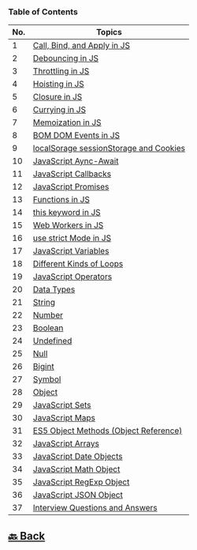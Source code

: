 ### Table of Contents

| No. | Topics                                                                                                                                                                  |
| --- | ----------------------------------------------------------------------------------------------------------------------------------------------------------------------- |
| 1   | <a href="https://github.com/sanjay9616/JavaScript/blob/master/JavaScript-Tutorial/Call-Bind-and-Apply.md">Call, Bind, and Apply in JS</a>                               |
| 2   | <a href="https://github.com/sanjay9616/JavaScript/blob/master/JavaScript-Tutorial/Debouncing.md">Debouncing in JS</a>                                                   |
| 3   | <a href="https://github.com/sanjay9616/JavaScript/blob/master/JavaScript-Tutorial/Throttling.md">Throttling in JS</a>                                                   |
| 4   | <a href="https://github.com/sanjay9616/JavaScript/blob/master/JavaScript-Tutorial/Hoisting.md">Hoisting in JS</a>                                                       |
| 5   | <a href="https://github.com/sanjay9616/JavaScript/blob/master/JavaScript-Tutorial/Closure.md">Closure in JS</a>                                                         |
| 6   | <a href="https://github.com/sanjay9616/JavaScript/blob/master/JavaScript-Tutorial/Currying.md">Currying in JS</a>                                                       |
| 7   | <a href="https://github.com/sanjay9616/JavaScript/blob/master/JavaScript-Tutorial/Memoization.md">Memoization in JS</a>                                                 |
| 8   | <a href="https://github.com/sanjay9616/JavaScript/blob/master/JavaScript-Tutorial/BOM-DOM-Events.md">BOM DOM Events in JS</a>                                           |
| 9   | <a href="https://github.com/sanjay9616/JavaScript/blob/master/JavaScript-Tutorial/localSorage-sessionStorage-and-Cookies.md">localSorage sessionStorage and Cookies</a> |
| 10  | <a href="https://github.com/sanjay9616/JavaScript/blob/master/JavaScript-Tutorial/Async-Await.md">JavaScript Aync-Await</a>                                             |
| 11  | <a href="https://github.com/sanjay9616/JavaScript/blob/master/JavaScript-Tutorial/Callbacks.md">JavaScript Callbacks</a>                                                |
| 12  | <a href="https://github.com/sanjay9616/JavaScript/blob/master/JavaScript-Tutorial/Promises.md">JavaScript Promises</a>                                                  |
| 13  | <a href="https://github.com/sanjay9616/JavaScript/blob/master/JavaScript-Tutorial/Functions.md">Functions in JS</a>                                                     |
| 14  | <a href="https://github.com/sanjay9616/JavaScript/blob/master/JavaScript-Tutorial/this-keyword.md">this keyword in JS</a>                                               |
| 15  | <a href="https://github.com/sanjay9616/JavaScript/blob/master/JavaScript-Tutorial/Service-Worker.md">Web Workers in JS</a>                                              |
| 16  | <a href="https://github.com/sanjay9616/JavaScript/blob/master/JavaScript-Tutorial/use-strict-Mode.md">use strict Mode in JS</a>                                         |
| 17  | <a href="https://github.com/sanjay9616/JavaScript/blob/master/JavaScript-Tutorial/Variables.md">JavaScript Variables</a>                                                |
| 18  | <a href="https://github.com/sanjay9616/JavaScript/blob/master/JavaScript-Tutorial/Loops.md">Different Kinds of Loops</a>                                                |
| 19  | <a href="https://github.com/sanjay9616/JavaScript/blob/master/JavaScript-Tutorial/Operators.md">JavaScript Operators</a>                                                |
| 20  | <a href="https://github.com/sanjay9616/JavaScript/blob/master/JavaScript-Tutorial/Data-Types.md">Data Types</a>                                                         |
| 21  | <a href="https://github.com/sanjay9616/JavaScript/blob/master/JavaScript-Tutorial/String.md">String</a>                                                                 |
| 22  | <a href="https://github.com/sanjay9616/JavaScript/blob/master/JavaScript-Tutorial/Number.md">Number</a>                                                                 |
| 23  | <a href="https://github.com/sanjay9616/JavaScript/blob/master/JavaScript-Tutorial/Boolean.md">Boolean</a>                                                               |
| 24  | <a href="https://github.com/sanjay9616/JavaScript/blob/master/JavaScript-Tutorial/Undefined.md">Undefined</a>                                                           |
| 25  | <a href="https://github.com/sanjay9616/JavaScript/blob/master/JavaScript-Tutorial/Null.md">Null</a>                                                                     |
| 26  | <a href="https://github.com/sanjay9616/JavaScript/blob/master/JavaScript-Tutorial/Bigint.md">Bigint</a>                                                                 |
| 27  | <a href="https://github.com/sanjay9616/JavaScript/blob/master/JavaScript-Tutorial/Symbol.md">Symbol</a>                                                                 |
| 28  | <a href="https://github.com/sanjay9616/JavaScript/blob/master/JavaScript-Tutorial/Object.md">Object</a>                                                                 |
| 29  | <a href="https://github.com/sanjay9616/JavaScript/blob/master/JavaScript-Tutorial/Set.md">JavaScript Sets</a>                                                           |
| 30  | <a href="https://github.com/sanjay9616/JavaScript/blob/master/JavaScript-Tutorial/Map.md">JavaScript Maps</a>                                                           |
| 31  | <a href="https://github.com/sanjay9616/JavaScript/blob/master/JavaScript-Tutorial/Object-Reference.md">ES5 Object Methods (Object Reference)</a>                        |
| 32  | <a href="https://github.com/sanjay9616/JavaScript/blob/master/JavaScript-Tutorial/Array.md">JavaScript Arrays</a>                                                       |
| 33  | <a href="https://github.com/sanjay9616/JavaScript/blob/master/JavaScript-Tutorial/Date.md">JavaScript Date Objects</a>                                                  |
| 34  | <a href="https://github.com/sanjay9616/JavaScript/blob/master/JavaScript-Tutorial/Math.md">JavaScript Math Object</a>                                                   |
| 35  | <a href="https://github.com/sanjay9616/JavaScript/blob/master/JavaScript-Tutorial/RegExp.md">JavaScript RegExp Object</a>                                               |
| 36  | <a href="https://github.com/sanjay9616/JavaScript/blob/master/JavaScript-Tutorial/JSON.md">JavaScript JSON Object</a>                                                   |
| 37  | <a href="https://github.com/sanjay9616/JavaScript/blob/master/JavaScript-Tutorial/Interview.md">Interview Questions and Answers</a>                                     |


<h2><a href="https://github.com/sanjay9616/JavaScript/blob/master/README.md"> 🔙 Back</a></h2>
